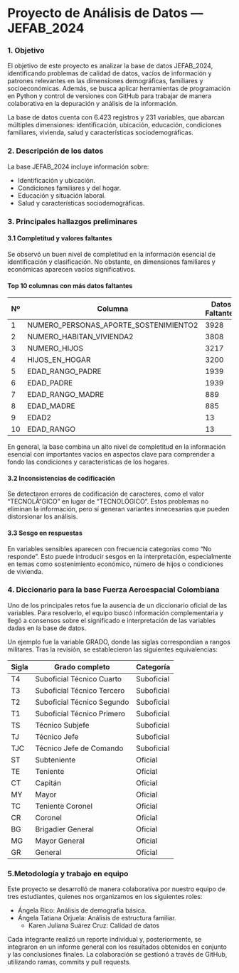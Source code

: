 # Proyecto de Análisis de Datos — JEFAB_2024

  ### 1. Objetivo

El objetivo de este proyecto es analizar la base de datos JEFAB_2024, identificando problemas de calidad de datos, vacíos de información y patrones relevantes en las dimensiones demográficas, familiares y socioeconómicas.
Además, se busca aplicar herramientas de programación en Python y control de versiones con GitHub para trabajar de manera colaborativa en la depuración y análisis de la información.

La base de datos cuenta con 6.423 registros y 231 variables, que abarcan múltiples dimensiones: identificación, ubicación, educación, condiciones familiares, vivienda, salud y características sociodemográficas.

### 2. Descripción de los datos

La base JEFAB_2024 incluye información sobre:

- Identificación y ubicación.
- Condiciones familiares y del hogar.
- Educación y situación laboral.
- Salud y características sociodemográficas.

### 3. Principales hallazgos preliminares
#### 3.1 Completitud y valores faltantes

Se observó un buen nivel de completitud en la información esencial de identificación y clasificación. No obstante, en dimensiones familiares y económicas aparecen vacíos significativos.

#### Top 10 columnas con más datos faltantes

| Nº  | Columna                                | Datos Faltantes | Porcentaje |
|-----|----------------------------------------|-----------------|------------|
| 1   | NUMERO_PERSONAS_APORTE_SOSTENIMIENTO2  | 3928            | 61.16%     |
| 2   | NUMERO_HABITAN_VIVIENDA2               | 3808            | 59.29%     |
| 3   | NUMERO_HIJOS                           | 3217            | 50.09%     |
| 4   | HIJOS_EN_HOGAR                         | 3200            | 49.82%     |
| 5   | EDAD_RANGO_PADRE                       | 1939            | 30.19%     |
| 6   | EDAD_PADRE                             | 1939            | 30.19%     |
| 7   | EDAD_RANGO_MADRE                       | 889             | 13.84%     |
| 8   | EDAD_MADRE                             | 885             | 13.78%     |
| 9   | EDAD2                                  | 13              | 0.20%      |
| 10  | EDAD_RANGO                             | 13              | 0.20%      |

En general, la base combina un alto nivel de completitud en la información esencial con importantes vacíos en aspectos clave para comprender a fondo las condiciones y características de los hogares.

#### 3.2 Inconsistencias de codificación

Se detectaron errores de codificación de caracteres, como el valor “TECNOLÃ“GICO” en lugar de “TECNOLÓGICO”. Estos problemas no eliminan la información, pero sí generan variantes innecesarias que pueden distorsionar los análisis.

#### 3.3 Sesgo en respuestas

En variables sensibles aparecen con frecuencia categorías como “No responde”. Esto puede introducir sesgos en la interpretación, especialmente en temas como sostenimiento económico, número de hijos o condiciones de vivienda.

### 4. Diccionario para la base Fuerza Aeroespacial Colombiana

Uno de los principales retos fue la ausencia de un diccionario oficial de las variables. Para resolverlo, el equipo buscó información complementaria y llegó a consensos sobre el significado e interpretación de las variables dadas en la base de datos.

Un ejemplo fue la variable GRADO, donde las siglas correspondían a rangos militares. Tras la revisión, se establecieron las siguientes equivalencias:

| Sigla | Grado completo             | Categoría  |
| ----- | -------------------------- | ---------- |
| T4    | Suboficial Técnico Cuarto  | Suboficial |
| T3    | Suboficial Técnico Tercero | Suboficial |
| T2    | Suboficial Técnico Segundo | Suboficial |
| T1    | Suboficial Técnico Primero | Suboficial |
| TS    | Técnico Subjefe            | Suboficial |
| TJ    | Técnico Jefe               | Suboficial |
| TJC   | Técnico Jefe de Comando    | Suboficial |
| ST    | Subteniente                | Oficial   |
| TE    | Teniente                   | Oficial   |
| CT    | Capitán                    | Oficial   |
| MY    | Mayor                      | Oficial   |
| TC    | Teniente Coronel           | Oficial   |
| CR    | Coronel                    | Oficial   |
| BG    | Brigadier General          | Oficial   |
| MG    | Mayor General              | Oficial   |
| GR    | General                    | Oficial   |

### 5.Metodología y trabajo en equipo

Este proyecto se desarrolló de manera colaborativa por nuestro equipo de tres estudiantes, quienes nos organizamos en los siguientes roles:

  - Ángela Rico: Análisis de demografía básica.
  - Ángela Tatiana Orjuela: Análisis de estructura familiar.
    - Karen Juliana Suárez Cruz: Calidad de datos

Cada integrante realizó un reporte individual y, posteriormente, se integraron en un informe general con los resultados obtenidos en conjunto y las conclusiones finales. La colaboración se gestionó a través de GitHub, utilizando ramas, commits y pull requests.
